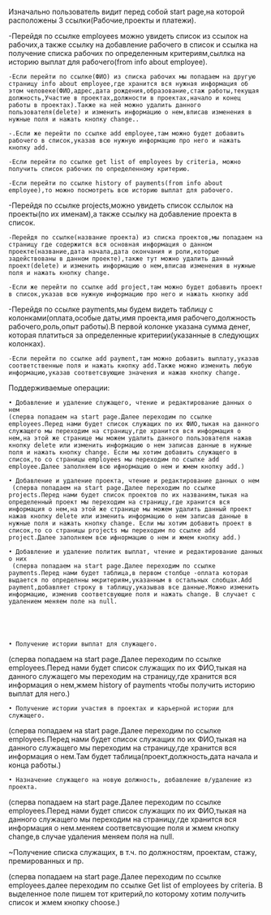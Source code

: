 Изначально пользователь видит перед собой start page,на которой расположены 3 ссылки(Рабочие,проекты и платежи). 

-Перейдя по ссылке employees можно увидеть список из ссылок на рабочих,а также ссылку на добавление рабочего в список и ссылка на получение списка рабочих по определенным критериям,сыллка на историю выплат для рабочего(from info about employee).

	-Если перейти по ссылке(ФИО) из списка рабочих мы попадаем на другую страницу info about employee,где хранится вся нужная информация об этом человеке(ФИО,адрес,дата рождения,образование,стаж работы,текущая должность,Участие в проектах,должности в проектах,начало и конец работы в проектах).Также на ней можно удалить данного пользователя(delete) и изменить информацию о нем,вписав изменения в нужные поля и нажать кнопку change..
	
	-.Если же перейти по ссылке add employee,там можно будет добавить рабочего в список,указав всю нужную информацию про него и нажать кнопку add.
	
	-Если перейти по ссылке get list of employees by criteria, можно получить список рабочих по определенному критерию.
	
	-Ecли перейти по ссылке history of payments(from info about employee),то можно посмотреть всю историю выплат для рабочего.

-Перейдя по ссылке projects,можно увидеть список сслылок на проекты(по их именам),а также ссылку на добавление проекта в список.

	-Перейдя по ссылке(название проекта) из списка проектов,мы попадаем на страницу где содержится вся основная информация о данном проекте(название,дата начала,дата окончания и роли,которые задействованы в данном проекте),также тут можно удалить данный проект(delete) и изменить информацию о нем,вписав изменения в нужные поля и нажать кнопку change.
	
	-Если же перейти по ссылке add project,там можно будет добавить проект в список,указав всю нужную информацию про него и нажать кнопку add
	
	

-Перейдя по ссылке payments,мы будем видеть таблицу с колонками(оплата,особые даты,имя проекта,имя рабочего,должность рабочего,роль,опыт работы).В первой колонке указана сумма денег, которая платиться за определенные критерии(указанные в следующих колонках).
	
	-Если перейти по ссылке add payment,там можно добавить выплату,указав соответственные поля и нажать кнопку add.Также можно изменить любую информацию,указав соответсвующие значения и нажав кнопку change.
	


Поддерживаемые операции:

    • Добавление и удаление служащего, чтение и редактирование данных о нем
    (сперва попадаем на start page.Далее переходим по ссылке employees.Перед нами будет список служащих по их ФИО,тыкая на данного служащего мы переходим на страницу,где хранится вся информация о нем,на этой же странице мы можем удалить данного пользователя нажав кнопку delete или изменить информацию о нем записав данные в нужные поля и нажать кнопку change. Если мы хотим добавить служащего в список,то со страницы employees мы переходим по ссылке add employee.Далее заполняем всю ифнормацию о нем и жмем кнопку add.)
    
    • Добавление и удаление проекта, чтение и редактирование данных о нем
     (сперва попадаем на start page.Далее переходим по ссылке projects.Перед нами будет список проектов по их названиям,тыкая на определенный проект мы переходим на страницу,где хранится вся информация о нем,на этой же странице мы можем удалить данный проект нажав кнопку delete или изменить информацию о нем записав данные в нужные поля и нажать кнопку change. Если мы хотим добавить проект в список,то со страницы projects мы переходим по ссылке add project.Далее заполняем всю ифнормацию о нем и жмем кнопку add.)

    • Добавление и удаление политик выплат, чтение и редактирование данных о них
     (сперва попадаем на start page.Далее переходим по ссылке payments.Перед нами будет таблица,в первом столбце -оплата которая выдается по определнны мкритериям,указанным в остальных слобцах.Add payment,добавляет строку в таблицу,указывав все данные.Можно изменить информацию, изменив соответсвующие поля и нажать change. В случает с удалением меняем поле на null.
    




    • Получение истории выплат для служащего. 
(сперва попадаем на start page.Далее переходим по ссылке employees.Перед нами будет список служащих по их ФИО,тыкая на данного служащего мы переходим на страницу,где хранится вся информация о нем,жмем history of payments чтобы получить историю выплат для него.)


    • Получение истории участия в проектах и карьерной истории для служащего.
(сперва попадаем на start page.Далее переходим по ссылке employees.Перед нами будет список служащих по их ФИО,тыкая на данного служащего мы переходим на страницу,где хранится вся информация о нем.Там будет таблица(проект,должность,дата начала и конца работы.)

    • Назначение служащего на новую должность, добавление в/удаление из проекта. 

(сперва попадаем на start page.Далее переходим по ссылке employees.Перед нами будет список служащих по их ФИО,тыкая на данного служащего мы переходим на страницу,где хранится вся информация о нем.меняем соответсвующие поля и жмем кнопку change,в случае удаления меняем поля на null.

~Получение списка служащих, в т.ч. по должностям, проектам, стажу, премированных и пр.

(сперва попадаем на start page.Далее переходим по ссылке employees.далее переходим по ссылке Get list of employees by criteria. В выделенное поле пишем тот критерий,по которому хотим получить список и жмем кнопку choose.)

